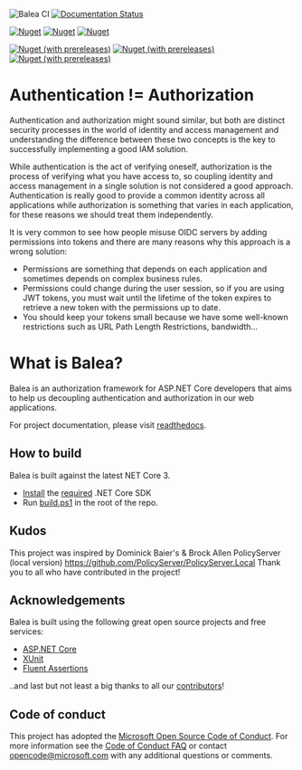 ![Balea CI](https://github.com/Xabaril/Balea/workflows/Balea%20CI/badge.svg) [![Documentation Status](https://readthedocs.org/projects/balea/badge/?version=latest)](https://balea.readthedocs.io/en/latest/?badge=latest)

[![Nuget](https://img.shields.io/nuget/v/balea?label=balea)](https://www.nuget.org/packages/Balea/) [![Nuget](https://img.shields.io/nuget/v/balea.configuration.store?label=baleaconfigurationstore)](https://www.nuget.org/packages/Balea.Configuration.Store/) [![Nuget](https://img.shields.io/nuget/v/balea.entityframeworkcore.store?label=baleaefcorestore)](https://www.nuget.org/packages/Balea.EntityFrameworkCore.Store/)

[![Nuget (with prereleases)](https://img.shields.io/nuget/vpre/balea?color=yellow&label=balea%20preview)](https://www.nuget.org/packages/Balea/1.0.0-preview53023997) [![Nuget (with prereleases)](https://img.shields.io/nuget/vpre/balea.configuration.store?color=yellow&label=baleaconfigurationstore%20preview)](https://www.nuget.org/packages/Balea.Configuration.Store/1.0.0-preview53023997) [![Nuget (with prereleases)](https://img.shields.io/nuget/vpre/balea.entityframeworkcore.store?color=yellow&label=baleaefcorestore%20preview)](https://www.nuget.org/packages/Balea.EntityFrameworkCore.Store/1.0.0-preview53023997)

# Authentication != Authorization

Authentication and authorization might sound similar, but both are distinct security processes in the world of identity and access management and understanding the difference between these two concepts is the key to successfully implementing a good IAM solution.

While authentication is the act of verifying oneself, authorization is the process of verifying what you have access to, so coupling identity and access management in a single solution is not considered a good approach. Authentication is really good to provide a common identity across all applications while authorization is something that varies in each application, for these reasons we should treat them independently.

It is very common to see how people misuse OIDC servers by adding permissions into tokens and there are many reasons why this approach is a wrong solution:

- Permissions are something that depends on each application and sometimes depends on complex business rules.
- Permissions could change during the user session, so if you are using JWT tokens, you must wait until the lifetime of the token expires to retrieve a new token with the permissions up to date.
- You should keep your tokens small because we have some well-known restrictions such as URL Path Length Restrictions, bandwidth...

# What is Balea?

Balea is an authorization framework for ASP.NET Core developers that aims to help us decoupling authentication and authorization in our web applications.

For project documentation, please visit [readthedocs](https://balea.readthedocs.io).

## How to build

Balea is built against the latest NET Core 3.

- [Install](https://www.microsoft.com/net/download/core#/current) the [required](https://github.com/Xabaril/Balea/blob/master/global.json) .NET Core SDK
- Run [build.ps1](https://github.com/Xabaril/Balea/blob/master/build.ps1) in the root of the repo.

## Kudos
This project was inspired by Dominick Baier's & Brock Allen PolicyServer (local version) https://github.com/PolicyServer/PolicyServer.Local Thank you to all who have contributed in the project!

## Acknowledgements

Balea is built using the following great open source projects and free services:

- [ASP.NET Core](https://github.com/aspnet)
- [XUnit](https://xunit.github.io/)
- [Fluent Assertions](http://www.fluentassertions.com/)

..and last but not least a big thanks to all our [contributors](https://github.com/Xabaril/Balea/graphs/contributors)!

## Code of conduct

This project has adopted the [Microsoft Open Source Code of Conduct](https://opensource.microsoft.com/codeofconduct/). For more information see the [Code of Conduct FAQ](https://opensource.microsoft.com/codeofconduct/faq/) or contact [opencode@microsoft.com](mailto:opencode@microsoft.com) with any additional questions or comments.
